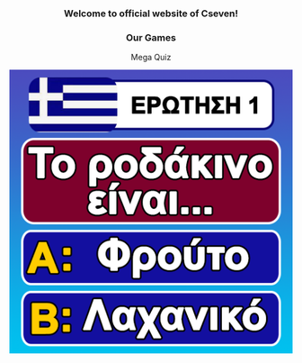 <h3 align="center">Welcome to official website of Cseven!</h3>
<h3 align="center">Our Games</h3>
<p align="center">Mega Quiz</p>
<p align="center"><img src="images/Icon_MegaQuiz.png"/></p>

